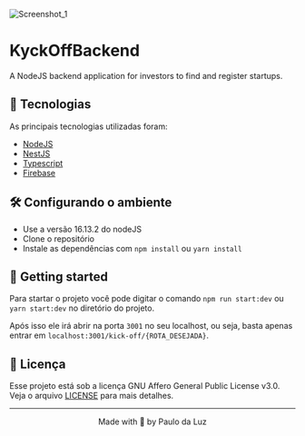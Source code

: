 ![Screenshot_1](https://user-images.githubusercontent.com/47355769/151414315-fe3bf42a-dc70-438a-8df8-3b73ae6449b8.jpg)

# KyckOffBackend
A NodeJS backend application for investors to find and register startups.

## 🧪 Tecnologias
As principais tecnologias utilizadas foram:
- [NodeJS](https://nodejs.org/en/)
- [NestJS](https://docs.nestjs.com/)
- [Typescript](https://www.typescriptlang.org/docs/)
- [Firebase](https://firebase.google.com/docs)


## 🛠️ Configurando o ambiente
 - Use a versão 16.13.2 do nodeJS
 - Clone o repositório
 - Instale as dependências com `npm install` ou `yarn install`


## 🚀 Getting started
Para startar o projeto você pode digitar o comando `npm run start:dev` ou `yarn start:dev` no diretório do projeto.

Após isso ele irá abrir na porta `3001` no seu localhost, ou seja, basta apenas entrar em `localhost:3001/kick-off/{ROTA_DESEJADA}`.


## 📜 Licença
Esse projeto está sob a licença GNU Affero General Public License v3.0. Veja o arquivo [LICENSE](https://github.com/paulodaluz/kick-off-backend/blob/main/LICENSE) para mais detalhes.

---

<p align="center">Made with 💜 by Paulo da Luz</p>
